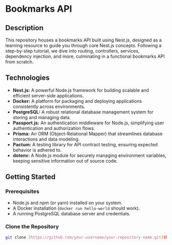 # Bookmarks API

## Description

This repository houses a bookmarks API built using Nest.js, designed as a learning resource to guide you through core Nest.js concepts. Following a step-by-step tutorial, we dive into routing, controllers, services, dependency injection, and more, culminating in a functional bookmarks API from scratch.

## Technologies

- **Nest.js:** A powerful Node.js framework for building scalable and efficient server-side applications.
- **Docker:** A platform for packaging and deploying applications consistently across environments.
- **PostgreSQL:** A robust relational database management system for storing and managing data.
- **Passport.js:** An authentication middleware for Node.js, simplifying user authentication and authorization flows.
- **Prisma:** An ORM (Object-Relational Mapper) that streamlines database interactions and data modeling.
- **Pactum:** A testing library for API contract testing, ensuring expected behavior is adhered to.
- **dotenv:** A Node.js module for securely managing environment variables, keeping sensitive information out of source code.

## Getting Started

### Prerequisites

- Node.js and npm (or yarn) installed on your system.
- A Docker installation (`docker run hello-world` should work).
- A running PostgreSQL database server and credentials.

### Clone the Repository

```bash
git clone [https://github.com/your-username/your-repository-name.git](https://github.com/your-username/your-repository-name.git)
```
